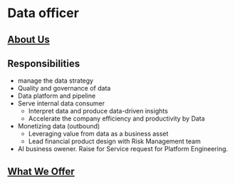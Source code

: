 # Data officer

## [About Us](../README.md#about-us)

## Responsibilities
- manage the data strategy
- Quality and governance of data
- Data platform and pipeline
- Serve internal data consumer
  - Interpret data and produce data-driven insights
  - Accelerate the company efficiency and productivity by Data
- Monetizing data (outbound)
  - Leveraging value from data as a business asset
  - Lead financial product design with Risk Management team
- AI business owener. Raise for Service request for Platform Engineering.

## [What We Offer](../README.md#what-we-offer)
